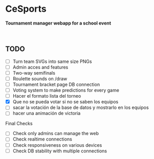 # CeSports

**Tournament manager webapp for a school event**

<br>

## TODO

- [ ] Turn team SVGs into same size PNGs
- [ ] Admin acces and features
- [ ] Two-way semifinals
- [ ] Roulette sounds on /draw
- [ ] Tournament bracket page DB connection
- [ ] Voting system to make predictions for every game
- [ ] Hacer el formato lista del torneo
- [x] Que no se pueda votar si no se saben los equipos
- [ ] sacar la votación de la base de datos y mostrarlo en los equipos
- [ ] hacer una animación de victoria

Final Checks

- [ ] Check only admins can manage the web
- [ ] Check realtime connections
- [ ] Check responsiveness on various devices
- [ ] Check DB stability with multiple connections
